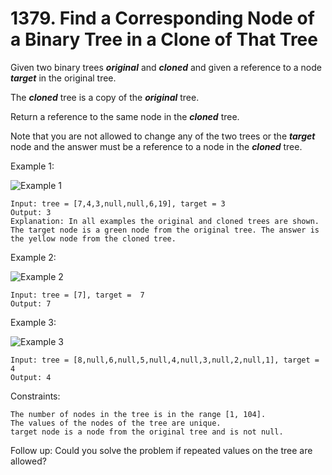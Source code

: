 # 1379. Find a Corresponding Node of a Binary Tree in a Clone of That Tree

Given two binary trees ***original*** and ***cloned*** and given a reference to a node ***target*** in the original tree.

The ***cloned*** tree is a copy of the ***original*** tree.

Return a reference to the same node in the ***cloned*** tree.

Note that you are not allowed to change any of the two trees or the ***target*** node and the answer must be a reference to a node in the ***cloned*** tree.

Example 1:

![Example 1](https://assets.leetcode.com/uploads/2020/02/21/e1.png)

```
Input: tree = [7,4,3,null,null,6,19], target = 3
Output: 3
Explanation: In all examples the original and cloned trees are shown. The target node is a green node from the original tree. The answer is the yellow node from the cloned tree.
```

Example 2:

![Example 2](https://assets.leetcode.com/uploads/2020/02/21/e2.png)

```
Input: tree = [7], target =  7
Output: 7
```

Example 3:

![Example 3](https://assets.leetcode.com/uploads/2020/02/21/e3.png)

```
Input: tree = [8,null,6,null,5,null,4,null,3,null,2,null,1], target = 4
Output: 4
```

Constraints:

```
The number of nodes in the tree is in the range [1, 104].
The values of the nodes of the tree are unique.
target node is a node from the original tree and is not null.
```

Follow up: Could you solve the problem if repeated values on the tree are allowed?
